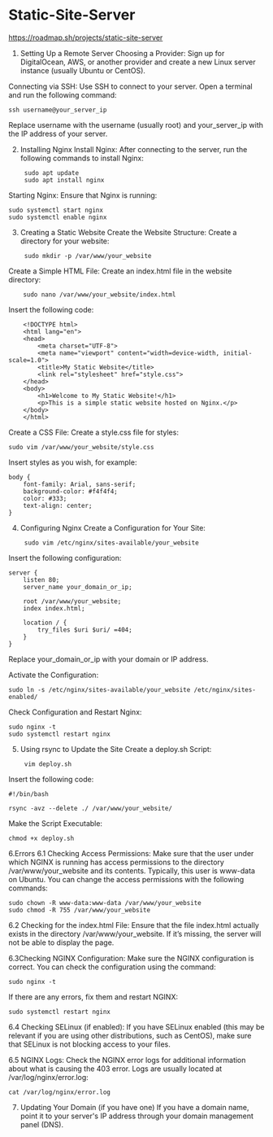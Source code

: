 # Static-Site-Server
https://roadmap.sh/projects/static-site-server
1. Setting Up a Remote Server
Choosing a Provider: Sign up for DigitalOcean, AWS, or another provider and create a new Linux server instance (usually Ubuntu or CentOS).

Connecting via SSH: Use SSH to connect to your server. Open a terminal and run the following command:

    ssh username@your_server_ip
  
Replace username with the username (usually root) and your_server_ip with the IP address of your server.

2. Installing Nginx
Install Nginx: After connecting to the server, run the following commands to install Nginx:

        sudo apt update
        sudo apt install nginx
Starting Nginx: Ensure that Nginx is running:

    sudo systemctl start nginx
    sudo systemctl enable nginx
3. Creating a Static Website
Create the Website Structure: Create a directory for your website:

        sudo mkdir -p /var/www/your_website
Create a Simple HTML File: Create an index.html file in the website directory:


        sudo nano /var/www/your_website/index.html
Insert the following code:

        <!DOCTYPE html>
        <html lang="en">
        <head>
            <meta charset="UTF-8">
            <meta name="viewport" content="width=device-width, initial-scale=1.0">
            <title>My Static Website</title>
            <link rel="stylesheet" href="style.css">
        </head>
        <body>
            <h1>Welcome to My Static Website!</h1>
            <p>This is a simple static website hosted on Nginx.</p>
        </body>
        </html>
Create a CSS File: Create a style.css file for styles:


    sudo vim /var/www/your_website/style.css
Insert styles as you wish, for example:

    body {
        font-family: Arial, sans-serif;
        background-color: #f4f4f4;
        color: #333;
        text-align: center;
    }
4. Configuring Nginx
Create a Configuration for Your Site:


        sudo vim /etc/nginx/sites-available/your_website
Insert the following configuration:


    server {
        listen 80;
        server_name your_domain_or_ip;
    
        root /var/www/your_website;
        index index.html;
    
        location / {
            try_files $uri $uri/ =404;
        }
    }
Replace your_domain_or_ip with your domain or IP address.

Activate the Configuration:


    sudo ln -s /etc/nginx/sites-available/your_website /etc/nginx/sites-enabled/
Check Configuration and Restart Nginx:

    sudo nginx -t
    sudo systemctl restart nginx
5. Using rsync to Update the Site
Create a deploy.sh Script:


        vim deploy.sh
Insert the following code:


    #!/bin/bash
    
    rsync -avz --delete ./ /var/www/your_website/
Make the Script Executable:


    chmod +x deploy.sh

6.Errors
6.1 Checking Access Permissions:
Make sure that the user under which NGINX is running has access permissions to the directory /var/www/your_website and its contents. Typically, this user is www-data on Ubuntu. You can change the access permissions with the following commands:

    sudo chown -R www-data:www-data /var/www/your_website
    sudo chmod -R 755 /var/www/your_website
6.2 Checking for the index.html File:
Ensure that the file index.html actually exists in the directory /var/www/your_website. If it’s missing, the server will not be able to display the page.

6.3Checking NGINX Configuration:
Make sure the NGINX configuration is correct. You can check the configuration using the command:

    sudo nginx -t
If there are any errors, fix them and restart NGINX:


    sudo systemctl restart nginx
6.4 Checking SELinux (if enabled):
If you have SELinux enabled (this may be relevant if you are using other distributions, such as CentOS), make sure that SELinux is not blocking access to your files.

6.5 NGINX Logs:
Check the NGINX error logs for additional information about what is causing the 403 error. Logs are usually located at /var/log/nginx/error.log:

    cat /var/log/nginx/error.log


7. Updating Your Domain (if you have one)
If you have a domain name, point it to your server's IP address through your domain management panel (DNS).

